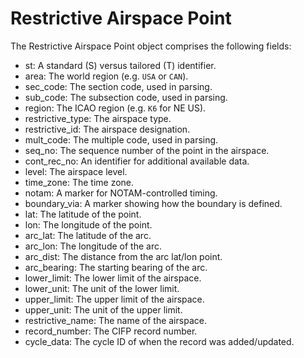 # Restrictive Airspace Point

The Restrictive Airspace Point object comprises the following fields:

- st: A standard (S) versus tailored (T) identifier.
- area: The world region (e.g. `USA` or `CAN`).
- sec_code: The section code, used in parsing.
- sub_code: The subsection code, used in parsing.
- region: The ICAO region (e.g. `K6` for NE US).
- restrictive_type: The airspace type.
- restrictive_id: The airspace designation.
- mult_code: The multiple code, used in parsing.
- seq_no: The sequence number of the point in the airspace.
- cont_rec_no: An identifier for additional available data.
- level: The airspace level.
- time_zone: The time zone.
- notam: A marker for NOTAM-controlled timing.
- boundary_via: A marker showing how the boundary is defined.
- lat: The latitude of the point.
- lon: The longitude of the point.
- arc_lat: The latitude of the arc.
- arc_lon: The longitude of the arc.
- arc_dist: The distance from the arc lat/lon point.
- arc_bearing: The starting bearing of the arc.
- lower_limit: The lower limit of the airspace.
- lower_unit: The unit of the lower limit.
- upper_limit: The upper limit of the airspace.
- upper_unit: The unit of the upper limit.
- restrictive_name: The name of the airspace.
- record_number: The CIFP record number.
- cycle_data: The cycle ID of when the record was added/updated.
